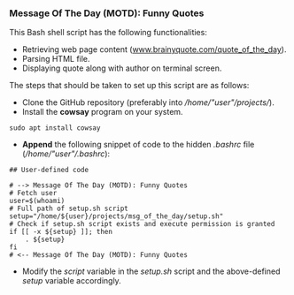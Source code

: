 ### Message Of The Day (MOTD): Funny Quotes

This Bash shell script has the following functionalities:

- Retrieving web page content (www.brainyquote.com/quote_of_the_day).
- Parsing HTML file.
- Displaying quote along with author on terminal screen.

The steps that should be taken to set up this script are as follows:

- Clone the GitHub repository (preferably into */home/"user"/projects/*).
- Install the **cowsay** program on your system.
```
sudo apt install cowsay
```
- **Append** the following snippet of code to the hidden *.bashrc* file (*/home/"user"/.bashrc*):
```
## User-defined code

# --> Message Of The Day (MOTD): Funny Quotes
# Fetch user
user=$(whoami)
# Full path of setup.sh script
setup="/home/${user}/projects/msg_of_the_day/setup.sh"
# Check if setup.sh script exists and execute permission is granted
if [[ -x ${setup} ]]; then
	. ${setup}
fi
# <-- Message Of The Day (MOTD): Funny Quotes
```
- Modify the *script* variable in the *setup.sh* script and the above-defined *setup* variable accordingly.

